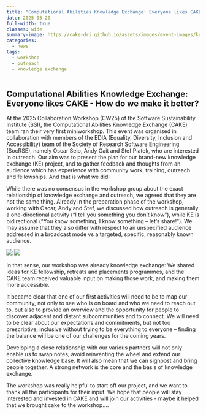 ```yaml
---
title: "Computational Abilities Knowledge Exchange: Everyone likes CAKE - How do we make it better? "
date: 2025-05-20
full-width: true 
classes: wide
summary-image: https://cake-dri.github.io/assets/images/event-images/ke_vs_outreach.png
categories:
  - news
tags:
  - workshop
  - outreach
  - knowledge exchange
---
```



## Computational Abilities Knowledge Exchange: Everyone likes CAKE - How do we make it better? 

At the 2025 Collaboration Workshop (CW25) of the Software Sustainability Institute (SSI), the Computational Abilities Knowledge Exchange (CAKE) team ran their very first miniworkshop. This event was organised in collaboration with members of the EDIA (Equality, Diversity, Inclusion and Accessibility) team of the Society of Research Software Engineering (SocRSE), namely Oscar Seip, Andy Gait and Stef Piatek, who are interested in outreach. Our aim was to present the plan for our brand-new knowledge exchange (KE) project, and to gather feedback and thoughts from an audience which has experience with community work, training, outreach and fellowships. And that is what we did!

While there was no consensus in the workshop group about the exact relationship of knowledge exchange and outreach, we agreed that they are not the same thing. Already in the preparation phase of the workshop, working with Oscar, Andy and Stef, we discussed how outreach is generally a one-directional activity (“I tell you something you don’t know”), while KE is bidirectional (“You know something, I know something – let’s share!”). We may assume that they also differ with respect to an unspecified audience addressed in a broadcast mode vs a targeted, specific, reasonably known audience. 

<img src="https://cake-dri.github.io/assets/images/event-images/ke_vs_outreach.png">

<img src="https://cake-dri.github.io/assets/images/event-images/ke_activities.png">

In that sense, our workshop was already knowledge exchange: We shared ideas for KE fellowship, retreats and placements programmes, and the CAKE team received valuable input on making those work, and making them more accessible.

It became clear that one of our first activities will need to be to map our community, not only to see who is on board and who we need to reach out to, but also to provide an overview and the opportunity for people to discover adjacent and distant subcommunities and to connect. We will need to be clear about our expectations and commitments, but not too prescriptive, inclusive without trying to be everything to everyone – finding the balance will be one of our challenges for the coming years. 

Developing a close relationship with our various partners will not only enable us to swap notes, avoid reinventing the wheel and extend our collective knowledge base. It will also mean that we can signpost and bring people together. A strong network is the core and the basis of knowledge exchange.

The workshop was really helpful to start off our project, and we want to thank all the participants for their input. We hope that people will stay interested and invested in CAKE and will join our activities - maybe it helped that we brought cake to the workshop….
